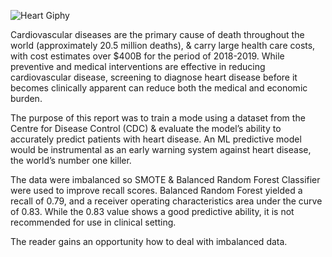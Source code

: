 ![Heart Giphy](https://github.com/user-attachments/assets/9ec55a36-5020-4297-b900-e7176bfe13d1)

Cardiovascular diseases are the primary cause of death throughout the world (approximately 20.5 million deaths), & carry large health care costs, with cost estimates over $400B for the period of 2018-2019. While preventive and medical interventions are effective in reducing cardiovascular disease, screening to diagnose heart disease before it becomes clinically apparent can reduce both the medical and economic burden.

The purpose of this report was to train a mode using a dataset from the Centre for Disease Control (CDC) & evaluate the model’s ability to accurately predict patients with heart disease. An ML predictive model would be instrumental as an early warning system against heart disease, the world’s number one killer.

The data were imbalanced so SMOTE & Balanced Random Forest Classifier were used to improve recall scores. Balanced Random Forest yielded a recall of 0.79, and a receiver operating characteristics area under the curve of 0.83. While the 0.83 value shows a good predictive ability, it is not recommended for use in clinical setting. 

The reader gains an opportunity how to deal with imbalanced data.



